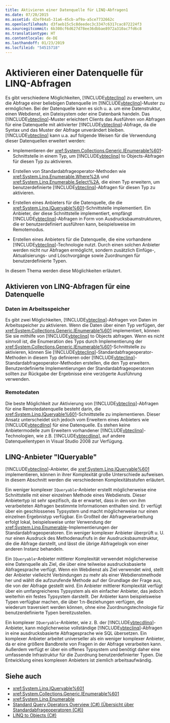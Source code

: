 ```yaml
---
title: Aktivieren einer Datenquelle für LINQ-Abfragen1
ms.date: 07/20/2015
ms.assetid: d2ef04a5-31a6-45cb-af9a-a5ce7732662c
ms.openlocfilehash: d3faeb15c5c8deedec3c3347c6317cac872224f3
ms.sourcegitcommit: 6b308cf6d627d78ee36dbbae8972a310ac7fd6c8
ms.translationtype: HT
ms.contentlocale: de-DE
ms.lasthandoff: 01/23/2019
ms.locfileid: "54515718"
---
```

# <a name="enabling-a-data-source-for-linq-querying"></a>Aktivieren einer Datenquelle für LINQ-Abfragen
Es gibt verschiedene Möglichkeiten, [!INCLUDE[vbteclinq](~/includes/vbteclinq-md.md)] zu erweitern, um die Abfrage einer beliebigen Datenquelle im [!INCLUDE[vbteclinq](~/includes/vbteclinq-md.md)]-Muster zu ermöglichen. Bei der Datenquelle kann es sich u. a. um eine Datenstruktur, einen Webdienst, ein Dateisystem oder eine Datenbank handeln. Das [!INCLUDE[vbteclinq](~/includes/vbteclinq-md.md)]-Muster erleichtert Clients das Ausführen von Abfragen für eine Datenquelle mit aktivierter [!INCLUDE[vbteclinq](~/includes/vbteclinq-md.md)]-Abfrage, da die Syntax und das Muster der Abfrage unverändert bleiben. [!INCLUDE[vbteclinq](~/includes/vbteclinq-md.md)] kann u.a. auf folgende Weisen für die Verwendung dieser Datenquellen erweitert werden:  
  
-   Implementieren der <xref:System.Collections.Generic.IEnumerable%601>-Schnittstelle in einem Typ, um [!INCLUDE[vbteclinq](~/includes/vbteclinq-md.md)] to Objects-Abfragen für diesen Typ zu aktivieren.  
  
-   Erstellen von Standardabfrageoperator-Methoden wie <xref:System.Linq.Enumerable.Where%2A> und <xref:System.Linq.Enumerable.Select%2A>, die einen Typ erweitern, um benutzerdefinierte [!INCLUDE[vbteclinq](~/includes/vbteclinq-md.md)]-Abfragen für diesen Typ zu aktivieren.  
  
-   Erstellen eines Anbieters für die Datenquelle, die die <xref:System.Linq.IQueryable%601>-Schnittstelle implementiert. Ein Anbieter, der diese Schnittstelle implementiert, empfängt [!INCLUDE[vbteclinq](~/includes/vbteclinq-md.md)]-Abfragen in Form von Ausdrucksbaumstrukturen, die er benutzerdefiniert ausführen kann, beispielsweise im Remotemodus.  
  
-   Erstellen eines Anbieters für die Datenquelle, die eine vorhandene [!INCLUDE[vbteclinq](~/includes/vbteclinq-md.md)]-Technologie nutzt. Durch einen solchen Anbieter werden nicht nur Abfragen ermöglicht, sondern zusätzlich Einfüge-, Aktualisierungs- und Löschvorgänge sowie Zuordnungen für benutzerdefinierte Typen.  
  
 In diesem Thema werden diese Möglichkeiten erläutert.  
  
## <a name="how-to-enable-linq-querying-of-your-data-source"></a>Aktivieren von LINQ-Abfragen für eine Datenquelle  
  
### <a name="in-memory-data"></a>Daten im Arbeitsspeicher  
 Es gibt zwei Möglichkeiten, [!INCLUDE[vbteclinq](~/includes/vbteclinq-md.md)]-Abfragen von Daten im Arbeitsspeicher zu aktivieren. Wenn die Daten über einen Typ verfügen, der <xref:System.Collections.Generic.IEnumerable%601> implementiert, können Sie sie mithilfe von [!INCLUDE[vbteclinq](~/includes/vbteclinq-md.md)] to Objects abfragen. Wenn es nicht sinnvoll ist, die Enumeration des Typs durch Implementierung der <xref:System.Collections.Generic.IEnumerable%601>-Schnittstelle zu aktivieren, können Sie [!INCLUDE[vbteclinq](~/includes/vbteclinq-md.md)]-Standardabfrageoperator-Methoden in diesem Typ definieren oder [!INCLUDE[vbteclinq](~/includes/vbteclinq-md.md)]-Standardabfrageoperator-Methoden erstellen, die den Typ erweitern. Benutzerdefinierte Implementierungen der Standardabfrageoperatoren sollten zur Rückgabe der Ergebnisse eine verzögerte Ausführung verwenden.  
  
### <a name="remote-data"></a>Remotedaten  
 Die beste Möglichkeit zur Aktivierung von [!INCLUDE[vbteclinq](~/includes/vbteclinq-md.md)]-Abfragen für eine Remotedatenquelle besteht darin, die <xref:System.Linq.IQueryable%601>-Schnittstelle zu implementieren. Dieser Ansatz unterscheidet sich jedoch vom Erweitern eines Anbieters wie [!INCLUDE[vbtecdlinq](~/includes/vbtecdlinq-md.md)] für eine Datenquelle. Es stehen keine Anbietermodelle zum Erweitern vorhandener [!INCLUDE[vbteclinq](~/includes/vbteclinq-md.md)]-Technologien, wie z.B. [!INCLUDE[vbtecdlinq](~/includes/vbtecdlinq-md.md)], auf andere Datenquellentypen in Visual Studio 2008 zur Verfügung.
  
## <a name="iqueryable-linq-providers"></a>LINQ-Anbieter "IQueryable"  
 [!INCLUDE[vbteclinq](~/includes/vbteclinq-md.md)]-Anbieter, die <xref:System.Linq.IQueryable%601> implementieren, können in ihrer Komplexität große Unterschiede aufweisen. In diesem Abschnitt werden die verschiedenen Komplexitätsstufen erläutert.  
  
 Ein weniger komplexer `IQueryable`-Anbieter erstellt möglicherweise eine Schnittstelle mit einer einzelnen Methode eines Webdiensts. Dieser Anbietertyp ist sehr spezifisch, da er erwartet, dass in den von ihm verarbeiteten Abfragen bestimmte Informationen enthalten sind. Er verfügt über ein geschlossenes Typsystem und macht möglicherweise nur einen einzelnen Ergebnistyp verfügbar. Ein Großteil der Abfrageverarbeitung erfolgt lokal, beispielsweise unter Verwendung der <xref:System.Linq.Enumerable>-Implementierungen der Standardabfrageoperatoren. Ein weniger komplexer Anbieter überprüft u. U. nur einen Ausdruck des Methodenaufrufs in der Ausdrucksbaumstruktur, die die Abfrage darstellt, und lässt die übrige Abfragelogik von einer anderen Instanz behandeln.  
  
 Ein `IQueryable`-Anbieter mittlerer Komplexität verwendet möglicherweise eine Datenquelle als Ziel, die über eine teilweise ausdrucksbasierte Abfragesprache verfügt. Wenn ein Webdienst als Ziel verwendet wird, stellt der Anbieter vielleicht Verbindungen zu mehr als einer Webdienstmethode her und wählt die aufzurufende Methode auf der Grundlage der Frage aus, die von der Abfrage gestellt wird. Ein Anbieter mittlerer Komplexität verfügt über ein umfangreicheres Typsystem als ein einfacher Anbieter, das jedoch weiterhin ein festes Typsystem darstellt. Der Anbieter kann beispielsweise Typen verfügbar machen, die über 1:n-Beziehungen verfügen, die wiederum traversiert werden können, ohne eine Zuordnungstechnologie für benutzerdefinierte Typen bereitzustellen.  
  
 Ein komplexer `IQueryable`-Anbieter, wie z. B. der [!INCLUDE[vbtecdlinq](~/includes/vbtecdlinq-md.md)]-Anbieter, kann möglicherweise vollständige [!INCLUDE[vbteclinq](~/includes/vbteclinq-md.md)]-Abfragen in eine ausdrucksbasierte Abfragesprache wie SQL übersetzen. Ein komplexer Anbieter arbeitet universeller als ein weniger komplexer Anbieter, da er eine größere Bandbreite von Fragen in der Abfrage verarbeiten kann. Außerdem verfügt er über ein offenes Typsystem und benötigt daher eine umfassende Infrastruktur für die Zuordnung benutzerdefinierter Typen. Die Entwicklung eines komplexen Anbieters ist ziemlich arbeitsaufwändig.  
  
## <a name="see-also"></a>Siehe auch

- <xref:System.Linq.IQueryable%601>
- <xref:System.Collections.Generic.IEnumerable%601>
- <xref:System.Linq.Enumerable>
- [Standard Query Operators Overview (C#) (Übersicht über Standardabfrageoperatoren (C#))](../../../../csharp/programming-guide/concepts/linq/standard-query-operators-overview.md)
- [LINQ to Objects (C#)](../../../../csharp/programming-guide/concepts/linq/linq-to-objects.md)
